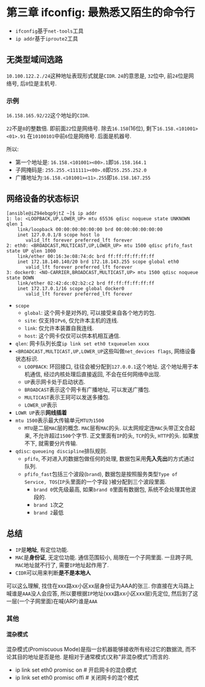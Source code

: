 # 第三章 ifconfig: 最熟悉又陌生的命令行

* `ifconfig`基于`net-tools`工具
* `ip addr`基于`iproute2`工具

## 无类型域间选路

`10.100.122.2./24`这种地址表现形式就是`CIDR`. `24`的意思是, `32`位中, 前`24`位是网络号, 后`8`位是主机号.

### 示例

`16.158.165.92/22`这个地址的`CIDR`.

`22`不是`8`的整数倍. 即前面`22`位是网络号. 除去`16.158`(16位), 剩下`16.158.<101001><01>.91`
在`10100101`中前`6`位是网络号. 后面是机器号.

所以:

* 第一个地址是: `16.158.<101001><00>.1`即`16.158.164.1`
* 子网掩码是: `255.255.<111111><00>.0`即`255.255.252.0`
* 广播地址为:`16.158.<101001><11>.255`即`16.158.167.255`

## 网络设备的状态标识

```
[ansible@iZ94ebqp9jtZ ~]$ ip addr
1: lo: <LOOPBACK,UP,LOWER_UP> mtu 65536 qdisc noqueue state UNKNOWN qlen 1
    link/loopback 00:00:00:00:00:00 brd 00:00:00:00:00:00
    inet 127.0.0.1/8 scope host lo
       valid_lft forever preferred_lft forever
2: eth0: <BROADCAST,MULTICAST,UP,LOWER_UP> mtu 1500 qdisc pfifo_fast state UP qlen 1000
    link/ether 00:16:3e:08:74:dc brd ff:ff:ff:ff:ff:ff
    inet 172.18.140.140/20 brd 172.18.143.255 scope global eth0
       valid_lft forever preferred_lft forever
3: docker0: <NO-CARRIER,BROADCAST,MULTICAST,UP> mtu 1500 qdisc noqueue state DOWN
    link/ether 02:42:dc:02:b2:c2 brd ff:ff:ff:ff:ff:ff
    inet 172.17.0.1/16 scope global docker0
       valid_lft forever preferred_lft forever
```

* `scope`
	* `global`: 这个网卡是对外的, 可以接受来自各个地方的包.
	* `site`: 仅支持`IPv6`, 仅允许本主机的连线.
	* `link`: 仅允许本装置自我连线.
	* `host`: 这个网卡仅仅可以供本机相互通信.
* `qlen`: 网卡队列长度`ip link set eth0 txqueuelen xxxx`
* `<BROADCAST,MULTICAST,UP,LOWER_UP`这些叫做`net_devices flags`, 网络设备状态标识.
	* `LOOPBACK`: 环回接口, 往往会被分配到`127.0.0.1`这个地址. 这个地址用于本机通信, 经过内核处理后直接返回, 不会在任何网络中出现.
	* `UP`表示网卡处于启动状态.
	* `BROADCAST`表示这个网卡有广播地址, 可以发送广播包.
	* `MULTICAST`表示王珂可以发送多播包.
	* `LOWER_UP`表示
* `LOWR UP`表示**网线插着**
* `mtu 1500`表示最大传输单元`MTU为1500`
	* `MTU`是二层`MAC`层的概念. `MAC`层有`MAC`的头. 以太网规定连`MAC`头带正文合起来, 不允许超过`1500`个字节. 正文里面有`IP`的头, `TCP`的头, `HTTP`的头. 如果放不下, 就需要分片传输.
* `qdisc`: `queueing discipline`排队规则.
	* `pfifo`, 不对进入的数据包做任何的处理, 数据包采用**先入先出**的方式通过队列.
	* `pfifo_fast`包括三个波段(`brand`), 数据包是按照服务类型`Type of Service, TOS`(`IP`头里面的一个字段 )被分配到三个波段里面.
		* `brand 0`优先级最高, 如果`brand 0`里面有数据包, 系统不会处理其他波段的.
		* `brand 1`次之
		* `brand 2`最低

## 总结

* `IP`是**地址**, 有定位功能.
* `MAC`是**身份证**, 无定位功能. 通信范围较小, 局限在一个子网里面. 一旦跨子网, `MAC`地址就不行了, 需要`IP`地址起作用了.
* `CIDR`可以用来判断**是不是本地人**

可以这么理解, 找住在xxx路xx小区xx层身份证为AAA的张三. 你直接在大马路上喊谁是`AAA`没人会应答, 所以要根据`IP`地址(xxx路xx小区xxx层)先定位, 然后到了这一层(一个子网里面)在喊(ARP)谁是`AAA`

### 其他

#### 混杂模式

混杂模式(Promiscuous Mode)是指一台机器能够接收所有经过它的数据流, 而不论其目的地址是否是他. 是相对于通常模式(又称"非混杂模式")而言的.

* ip link set eth0 promisc on   # 开启网卡的混合模式
* ip link set eth0 promisc offi # 关闭网卡的混个模式
